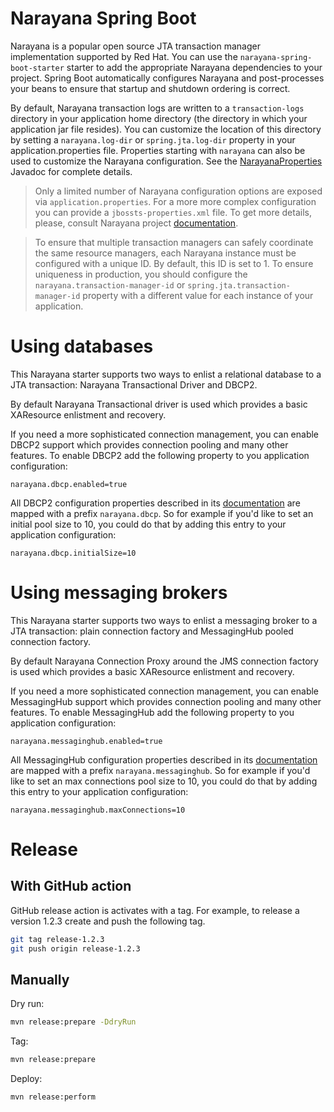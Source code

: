 # Narayana Spring Boot

Narayana is a popular open source JTA transaction manager implementation supported by Red Hat.
You can use the `narayana-spring-boot-starter` starter to add the appropriate Narayana dependencies to your project.
Spring Boot automatically configures Narayana and post-processes your beans to ensure that startup and shutdown ordering
is correct.

By default, Narayana transaction logs are written to a `transaction-logs` directory in your application home directory
(the directory in which your application jar file resides). You can customize the location of this directory by setting
a `narayana.log-dir` or `spring.jta.log-dir` property in your application.properties file. Properties starting with
`narayana` can also be used to customize the Narayana configuration. See the
[NarayanaProperties](narayana-spring-boot-core/src/main/java/me/snowdrop/boot/narayana/core/properties/NarayanaProperties.java)
Javadoc for complete details.

> Only a limited number of Narayana configuration options are exposed via `application.properties`. For a more
more complex configuration you can provide a `jbossts-properties.xml` file. To get more details, please, consult
Narayana project [documentation](http://narayana.io/docs/project/index.html).

> To ensure that multiple transaction managers can safely coordinate the same resource managers, each Narayana instance
must be configured with a unique ID. By default, this ID is set to 1. To ensure uniqueness in production, you should
configure the `narayana.transaction-manager-id` or `spring.jta.transaction-manager-id` property with a different value
for each instance of your application.

# Using databases

This Narayana starter supports two ways to enlist a relational database to a JTA transaction: Narayana Transactional
Driver and DBCP2.

By default Narayana Transactional driver is used which provides a basic XAResource enlistment and recovery.

If you need a more sophisticated connection management, you can enable DBCP2 support which provides connection pooling
and many other features. To enable DBCP2 add the following property to you application configuration:
```
narayana.dbcp.enabled=true
```
All DBCP2 configuration properties described in its
[documentation](https://commons.apache.org/proper/commons-dbcp/configuration.html) are mapped with a prefix
`narayana.dbcp`. So for example if you'd like to set an initial pool size to 10, you could do that by adding this entry
to your application configuration:
```
narayana.dbcp.initialSize=10
```  

# Using messaging brokers

This Narayana starter supports two ways to enlist a messaging broker to a JTA transaction: plain connection
factory and MessagingHub pooled connection factory.

By default Narayana Connection Proxy around the JMS connection factory is used which provides a basic XAResource enlistment and recovery.

If you need a more sophisticated connection management, you can enable MessagingHub support which provides connection pooling
and many other features. To enable MessagingHub add the following property to you application configuration:
```
narayana.messaginghub.enabled=true
```
All MessagingHub configuration properties described in its [documentation](https://github.com/messaginghub/pooled-jms/blob/master/pooled-jms-docs/Configuration.md) are mapped with a prefix `narayana.messaginghub`. So for example if you'd like to set an max connections pool size to 10, you could do that by adding this entry to your application configuration:
```
narayana.messaginghub.maxConnections=10
```

# Release

## With GitHub action

GitHub release action is activates with a tag.
For example, to release a version 1.2.3 create and push the following tag. 
```bash
git tag release-1.2.3
git push origin release-1.2.3
```

## Manually

Dry run:
```bash
mvn release:prepare -DdryRun
```

Tag:
```bash
mvn release:prepare
```

Deploy:
```bash
mvn release:perform
```
